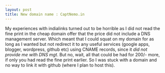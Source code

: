 ```yaml
---
layout: post
title: New domain name : CaptNemo.in
---
```


My experiences with indialinks turned out to be horrible as I did not read the fine print in the cheap domain offer that the price did not include a DNS management server. Which meant that I could squat on my domain for as long as I wanted but not redirect it to any useful services (google apps, blogger, wordpress, github etc) using CNAME records, since it *did not provide me with DNS mgt*. But no, wait, all that could be had for 200/- more, if only you had read the fine print earlier. So I was stuck with a domain and no way to link it with github (where I plan to host this). 
